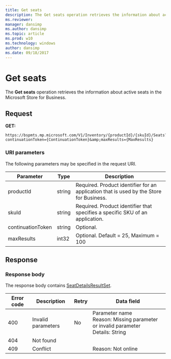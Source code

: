 ```yaml
---
title: Get seats
description: The Get seats operation retrieves the information about active seats in the Microsoft Store for Business.
ms.reviewer: 
manager: dansimp
ms.author: dansimp
ms.topic: article
ms.prod: w10
ms.technology: windows
author: dansimp
ms.date: 09/18/2017
---
```


# Get seats

The **Get seats** operation retrieves the information about active seats in the Microsoft Store for Business.

## Request

**GET:**

```http
https://bspmts.mp.microsoft.com/V1/Inventory/{productId}/{skuId}/Seats?continuationToken={ContinuationToken}&amp;maxResults={MaxResults}
```

### URI parameters

The following parameters may be specified in the request URI.

|Parameter|Type|Description|
|--- |--- |--- |
|productId|string|Required. Product identifier for an application that is used by the Store for Business.|
|skuId|string|Required. Product identifier that specifies a specific SKU of an application.|
|continuationToken|string|Optional.|
|maxResults|int32|Optional. Default = 25, Maximum = 100|

## Response

### Response body

The response body contains [SeatDetailsResultSet](data-structures-windows-store-for-business.md#seatdetailsresultset).

|Error code|Description|Retry|Data field|
|--- |--- |--- |--- |
|400|Invalid parameters|No|Parameter name <br> Reason: Missing parameter or invalid parameter <br> Details: String|
|404|Not found|||
|409|Conflict||Reason: Not online|



